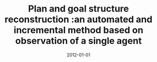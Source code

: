 ---
# Documentation: https://wowchemy.com/docs/managing-content/

title: Plan and goal structure reconstruction :an automated and incremental method
  based on observation of a single agent
subtitle: ''
summary: ''
authors:
- Bartłomiej J. Dzieńkowski
- markowska-kaczmar
tags: []
categories: []
date: '2012-01-01'
lastmod: 2022-10-07T04:57:48Z
featured: false
draft: false

# Featured image
# To use, add an image named `featured.jpg/png` to your page's folder.
# Focal points: Smart, Center, TopLeft, Top, TopRight, Left, Right, BottomLeft, Bottom, BottomRight.
image:
  caption: ''
  focal_point: ''
  preview_only: false

# Projects (optional).
#   Associate this post with one or more of your projects.
#   Simply enter your project's folder or file name without extension.
#   E.g. `projects = ["internal-project"]` references `content/project/deep-learning/index.md`.
#   Otherwise, set `projects = []`.
projects: []
publishDate: '2022-10-07T04:57:47.741432Z'
publication_types:
- '1'
abstract: ''
publication: '*Computer information systems and industrial management : 11th IFIPTC
  8 International Conference, CISIM 2012 Venice, Italy, September 26-28, 2012 : proceedings*'
doi: 10.1007/978-3-642-33260-9_25
---